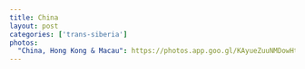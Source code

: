 ```yaml
---
title: China
layout: post
categories: ['trans-siberia']
photos:
  "China, Hong Kong & Macau": https://photos.app.goo.gl/KAyueZuuNMDowHt77
---
```

